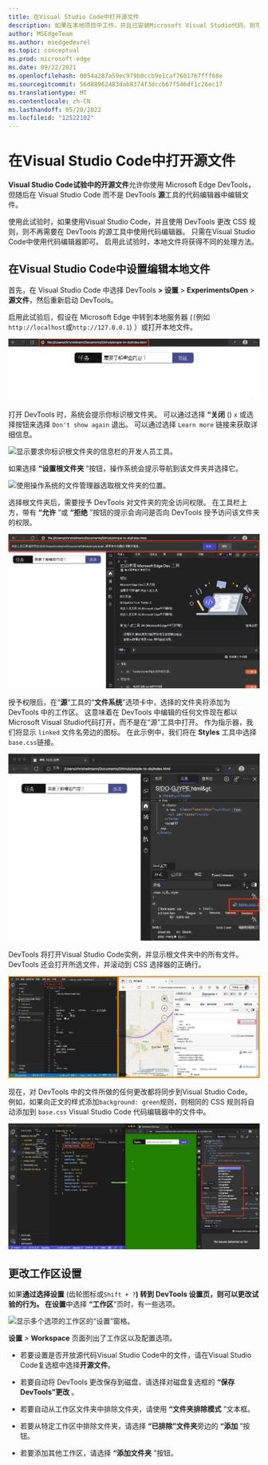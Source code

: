 ```yaml
---
title: 在Visual Studio Code中打开源文件
description: 如果在本地项目中工作，并且已安装Microsoft Visual Studio代码，则可以打开此项目中的文件，而不是源工具，并将 DevTools 中的更改实时同步到源文件。
author: MSEdgeTeam
ms.author: msedgedevrel
ms.topic: conceptual
ms.prod: microsoft-edge
ms.date: 09/22/2021
ms.openlocfilehash: 0054a287a59ec979b0ccb9e1caf7601767fff68e
ms.sourcegitcommit: 56d88962483dab8374f3dccb67f546df1c26ec17
ms.translationtype: MT
ms.contentlocale: zh-CN
ms.lasthandoff: 05/20/2022
ms.locfileid: "12522102"
---
```

# <a name="opening-source-files-in-visual-studio-code"></a>在Visual Studio Code中打开源文件

**Visual Studio Code试验中的开源文件**允许你使用 Microsoft Edge DevTools，但随后在 Visual Studio Code 而不是 DevTools **源**工具的代码编辑器中编辑文件。

使用此试验时，如果使用Visual Studio Code，并且使用 DevTools 更改 CSS 规则，则不再需要在 DevTools 的源工具中使用代码编辑器。  只需在Visual Studio Code中使用代码编辑器即可。  启用此试验时，本地文件将获得不同的处理方法。<!--TODO: be specific-->


<!-- ====================================================================== -->
## <a name="setting-up-editing-local-files-in-visual-studio-code"></a>在Visual Studio Code中设置编辑本地文件

首先，在 Visual Studio Code 中选择 DevTools **> 设置** > **ExperimentsOpen** >  **源文件**，然后重新启动 DevTools。

启用此试验后，假设在 Microsoft Edge 中转到本地服务器 (（例如`http://localhost`或`http://127.0.0.1`) ）或打开本地文件。

![打开本地文件Microsoft Edge。](../media/experiment-sources-in-code-local-project.msft..png)

打开 DevTools 时，系统会提示你标识根文件夹。  可以通过选择 **“关闭** () `x` 或选择按钮来选择 `Don't show again` 退出。  可以通过选择 `Learn more` 链接来获取详细信息。

![显示要求你标识根文件夹的信息栏的开发人员工具。](../media/experiment-sources-in-code-identify-root-folder.msft.png)

如果选择 **“设置根文件夹** ”按钮，操作系统会提示导航到该文件夹并选择它。

![使用操作系统的文件管理器选取根文件夹的位置。](../media/experiment-sources-in-code-pick-folder.msft.png)

选择根文件夹后，需要授予 DevTools 对文件夹的完全访问权限。  在工具栏上方，带有 **“允许** ”或 **“拒绝** ”按钮的提示会询问是否向 DevTools 授予访问该文件夹的权限。

![要求访问该文件夹的 DevTools。](../media/experiment-sources-in-code-allow-access.msft.png)

授予权限后，在“**源**”工具的“**文件系统**”选项卡中，选择的文件夹将添加为 DevTools 中的工作区。  这意味着在 DevTools 中编辑的任何文件现在都以Microsoft Visual Studio代码打开，而不是在“源”工具中打开。 作为指示器，我们将显示 `linked` 文件名旁边的图标。  在此示例中，我们将在 **Styles** 工具中选择`base.css`链接。

![选择样式工具中的文件链接将在Visual Studio Code中打开文件。](../media/experiment-sources-in-code-selecting-link.msft.png)

DevTools 将打开Visual Studio Code实例，并显示根文件夹中的所有文件。  DevTools 还会打开所选文件，并滚动到 CSS 选择器的正确行。

![Visual Studio Code打开根文件夹文件，并打开所选文件。](../media/experiment-sources-in-code-editor-open.msft.png)

现在，对 DevTools 中的文件所做的任何更改都将同步到Visual Studio Code。  例如，如果向正文的样式添加`background: green`规则，则相同的 CSS 规则将自动添加到 `base.css` Visual Studio Code 代码编辑器中的文件中。

![“样式”工具中代码的更改现在反映在Visual Studio Code中的源代码中。](../media/experiment-sources-in-code-code-synced.msft.png)


<!-- ====================================================================== -->
## <a name="changing-the-workspace-settings"></a>更改工作区设置

如果**通过选择设置** (齿轮图标或`Shift + ?`**) **转到 DevTools 设置页，则可以更改试验的行为。  在**设置**中选择 **“工作区**”页时，有一些选项。

![显示多个选项的工作区的“设置”窗格。](../media/experiment-sources-in-code-workspace-settings.msft.png)

**设置** > **Workspace** 页面列出了工作区以及配置选项。

*  若要设置是否开放源代码Visual Studio Code中的文件，请在Visual Studio Code复选框中选择**开源文件**。

*  若要自动将 DevTools 更改保存到磁盘，请选择对磁盘复选框的 **“保存 DevTools”更改** 。

*  若要自动从工作区文件夹中排除文件夹，请使用 **“文件夹排除模式** ”文本框。

*  若要从特定工作区中排除文件夹，请选择 **“已排除”文件夹**旁边的 **“添加** ”按钮。

*  若要添加其他工作区，请选择 **“添加文件夹** ”按钮。
